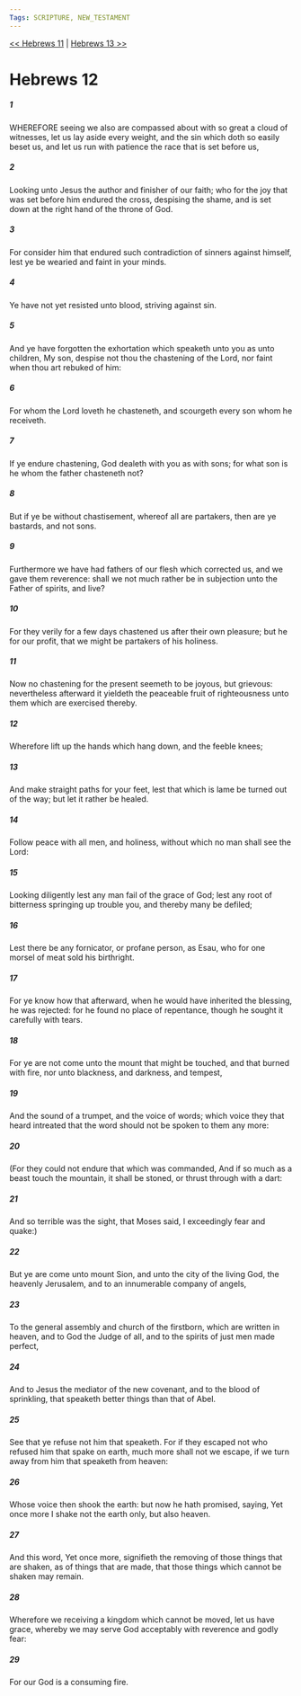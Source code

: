 ```yaml
---
Tags: SCRIPTURE, NEW_TESTAMENT
---
```


[<< Hebrews 11](NEW_TESTAMENT/19_Hebrews/Hebrews_11.md) | [Hebrews 13 >>](NEW_TESTAMENT/19_Hebrews/Hebrews_13.md)

# Hebrews 12

##### 1
 WHEREFORE seeing we also are compassed about with so great a cloud of witnesses, let us lay aside every weight, and the sin which doth so easily beset us, and let us run with patience the race that is set before us,
##### 2
 Looking unto Jesus the author and finisher of our faith; who for the joy that was set before him endured the cross, despising the shame, and is set down at the right hand of the throne of God.
##### 3
 For consider him that endured such contradiction of sinners against himself, lest ye be wearied and faint in your minds.
##### 4
 Ye have not yet resisted unto blood, striving against sin.
##### 5
 And ye have forgotten the exhortation which speaketh unto you as unto children, My son, despise not thou the chastening of the Lord, nor faint when thou art rebuked of him:
##### 6
 For whom the Lord loveth he chasteneth, and scourgeth every son whom he receiveth.
##### 7
 If ye endure chastening, God dealeth with you as with sons; for what son is he whom the father chasteneth not?
##### 8
 But if ye be without chastisement, whereof all are partakers, then are ye bastards, and not sons.
##### 9
 Furthermore we have had fathers of our flesh which corrected us, and we gave them reverence: shall we not much rather be in subjection unto the Father of spirits, and live?
##### 10
 For they verily for a few days chastened us after their own pleasure; but he for our profit, that we might be partakers of his holiness.
##### 11
 Now no chastening for the present seemeth to be joyous, but grievous: nevertheless afterward it yieldeth the peaceable fruit of righteousness unto them which are exercised thereby.
##### 12
 Wherefore lift up the hands which hang down, and the feeble knees;
##### 13
 And make straight paths for your feet, lest that which is lame be turned out of the way; but let it rather be healed.
##### 14
 Follow peace with all men, and holiness, without which no man shall see the Lord:
##### 15
 Looking diligently lest any man fail of the grace of God; lest any root of bitterness springing up trouble you, and thereby many be defiled;
##### 16
 Lest there be any fornicator, or profane person, as Esau, who for one morsel of meat sold his birthright.
##### 17
 For ye know how that afterward, when he would have inherited the blessing, he was rejected: for he found no place of repentance, though he sought it carefully with tears.
##### 18
 For ye are not come unto the mount that might be touched, and that burned with fire, nor unto blackness, and darkness, and tempest,
##### 19
 And the sound of a trumpet, and the voice of words; which voice they that heard intreated that the word should not be spoken to them any more:
##### 20
 (For they could not endure that which was commanded, And if so much as a beast touch the mountain, it shall be stoned, or thrust through with a dart:
##### 21
 And so terrible was the sight, that Moses said, I exceedingly fear and quake:)
##### 22
 But ye are come unto mount Sion, and unto the city of the living God, the heavenly Jerusalem, and to an innumerable company of angels,
##### 23
 To the general assembly and church of the firstborn, which are written in heaven, and to God the Judge of all, and to the spirits of just men made perfect,
##### 24
 And to Jesus the mediator of the new covenant, and to the blood of sprinkling, that speaketh better things than that of Abel.
##### 25
 See that ye refuse not him that speaketh. For if they escaped not who refused him that spake on earth, much more shall not we escape, if we turn away from him that speaketh from heaven:
##### 26
 Whose voice then shook the earth: but now he hath promised, saying, Yet once more I shake not the earth only, but also heaven.
##### 27
 And this word, Yet once more, signifieth the removing of those things that are shaken, as of things that are made, that those things which cannot be shaken may remain.
##### 28
 Wherefore we receiving a kingdom which cannot be moved, let us have grace, whereby we may serve God acceptably with reverence and godly fear:
##### 29
 For our God is a consuming fire.
